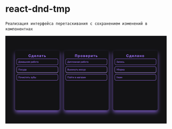 # react-dnd-tmp

`Реализация интерфейса перетаскивания с сохранением изменений в компонентнах`

![Image alt](https://github.com/Damir-prg/react-dnd-tmp/raw/main/img-readme/image.png)